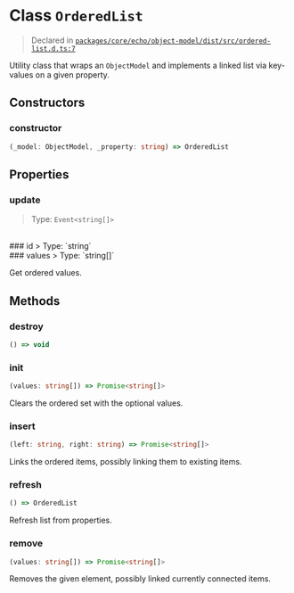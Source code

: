 # Class `OrderedList`
> Declared in [`packages/core/echo/object-model/dist/src/ordered-list.d.ts:7`]()


Utility class that wraps an  `ObjectModel`  and implements a linked list via key-values on a given property.

## Constructors
### constructor
```ts
(_model: ObjectModel, _property: string) => OrderedList
```

## Properties
### update 
> Type: `Event<string[]>`
<br/>
### id
> Type: `string`
<br/>
### values
> Type: `string[]`
<br/>

Get ordered values.

## Methods
### destroy
```ts
() => void
```
### init
```ts
(values: string[]) => Promise<string[]>
```
Clears the ordered set with the optional values.
### insert
```ts
(left: string, right: string) => Promise<string[]>
```
Links the ordered items, possibly linking them to existing items.
### refresh
```ts
() => OrderedList
```
Refresh list from properties.
### remove
```ts
(values: string[]) => Promise<string[]>
```
Removes the given element, possibly linked currently connected items.
